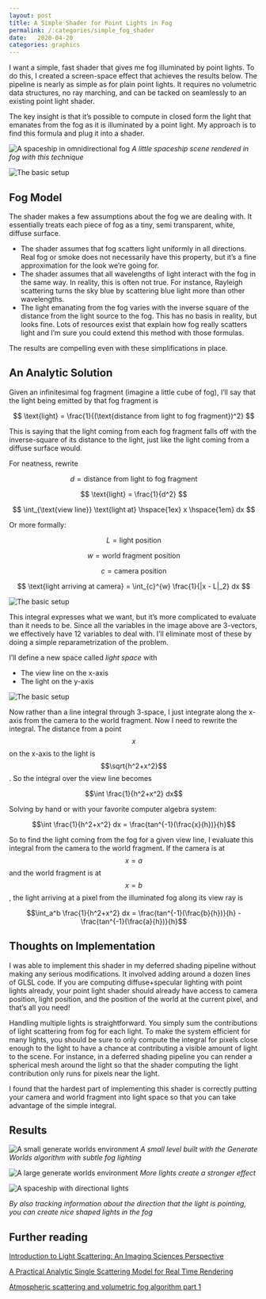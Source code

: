 ```yaml
---
layout: post
title: A Simple Shader for Point Lights in Fog
permalink: /:categories/simple_fog_shader
date:   2020-04-20
categories: graphics
---
```


I want a simple, fast shader that gives me fog illuminated by point lights.  To do this, I created a screen-space effect that achieves the results below.  The pipeline is nearly as simple as for plain point lights.  It requires no volumetric data structures, no ray marching, and can be tacked on seamlessly to an existing point light shader.  

The key insight is that it’s possible to compute in closed form the light that emanates from the fog as it is illuminated by a point light.  My approach is to find this formula and plug it into a shader.


![A spaceship in omnidirectional fog]({{site.url}}/assets/fog_shader/spaceship_in_omnidirectional_fog.png)
*A little spaceship scene rendered in fog with this technique*


![The basic setup]({{site.url}}/assets/fog_shader/scene.svg)

## Fog Model

The shader makes a few assumptions about the fog we are dealing with.  	It essentially treats each piece of fog as a tiny, semi transparent, white, diffuse surface.
* The shader assumes that fog scatters light uniformly in all directions.  Real fog or smoke does not necessarily have this property, but it’s a fine approximation for the look we’re going for.  
* The shader assumes that all wavelengths of light interact with the fog in the same way.  In reality, this is often not true.  For instance, Rayleigh scattering turns the sky blue by scattering blue light more than other wavelengths.
* The light emanating from the fog varies with the inverse square of the distance from the light source to the fog.  This has no basis in reality, but looks fine.  Lots of resources exist that explain how fog really scatters light and I’m sure you could extend this method with those formulas.

The results are compelling even with these simplifications in place.


## An Analytic Solution

Given an infinitesimal fog fragment (imagine a little cube of fog), I’ll say that the light being emitted by that fog fragment is

$$ \text{light} = \frac{1}{(\text{distance from light to fog fragment})^2} $$

This is saying that the light coming from each fog fragment falls off with the inverse-square of its distance to the light, just like the light coming from a diffuse surface would.

For neatness, rewrite

$$ d = \text{distance from light to fog fragment} $$

$$ \text{light} = \frac{1}{d^2} $$

$$ \int_{\text{view line}} \text{light at} \hspace{1ex} x \hspace{1em} dx $$

Or more formally:

$$ L = \text{light position} $$

$$ w = \text{world fragment position} $$

$$ c = \text{camera position} $$

$$ \text{light arriving at camera} = \int_{c}^{w} \frac{1}{|x - L|_2} dx $$


![The basic setup]({{site.url}}/assets/fog_shader/integral_scene.svg)



This integral expresses what we want, but it’s more complicated to evaluate than it needs to be.  Since all the variables in the image above are 3-vectors, we effectively have 12 variables to deal with.  I’ll eliminate most of these by doing a simple reparametrization of the problem.

I’ll define a new space called *light space*  with
* The view line on the x-axis
* The light on the y-axis

![The basic setup]({{site.url}}/assets/fog_shader/light_space.svg)

Now rather than a line integral through 3-space, I just integrate along the x-axis from the camera to the world fragment.  Now I need to rewrite the integral.  The distance from a point $$x$$ on the x-axis to the light is $$\sqrt{h^2+x^2}$$.   So the integral over the view line becomes

$$\int \frac{1}{h^2+x^2} dx$$

Solving by hand or with your favorite computer algebra system:

$$\int \frac{1}{h^2+x^2} dx = \frac{tan^{-1}(\frac{x}{h})}{h}$$

So to find the light coming from the fog for a given view line, I evaluate this integral from the camera to the world fragment.  If the camera is at $$x=a$$ and the world fragment is at $$x=b$$, the light arriving at a pixel from the illuminated fog along its view ray is


$$\int_a^b \frac{1}{h^2+x^2} dx  = \frac{tan^{-1}(\frac{b}{h})}{h} - \frac{tan^{-1}(\frac{a}{h})}{h}$$


## Thoughts on Implementation


I was able to implement this shader in my deferred shading pipeline without making any serious modifications.  It involved adding around a dozen lines of GLSL code.  If you are computing diffuse+specular lighting with point lights already, your point light shader should already have access to camera position, light position, and the position of the world at the current pixel, and that’s all you need!

Handling multiple lights is straightforward.  You simply sum the contributions of light scattering from fog for each light.  To make the system efficient for many lights, you should be sure to only compute the integral for pixels close enough to the light to have a chance at contributing a visible amount of light to the scene.  For instance, in a deferred shading pipeline you can render a spherical mesh around the light so that the shader computing the light contribution only runs for pixels near the light.

I found that the hardest part of implementing this shader is correctly putting your camera and world fragment into light space so that you can take advantage of the simple integral.


## Results

![A small generate worlds environment]({{site.url}}/assets/fog_shader/small_gw_world.png)
*A small level built with the Generate Worlds algorithm with subtle fog lighting*

![A large generate worlds environment]({{site.url}}/assets/fog_shader/large_gw_world.png)
*More lights create a stronger effect*

![A spaceship with directional lights]({{site.url}}/assets/fog_shader/spaceship_in_directional_fog.jpg)

*By also tracking information about the direction that the light is pointing, you can create nice shaped lights in the fog*



## Further reading

[Introduction to Light Scattering: An Imaging Sciences Perspective](http://www.cs.cmu.edu/afs/cs/academic/class/16823-s16/www/pdfs/appearance-modeling-19-20.pdf)

[A Practical Analytic Single Scattering Model for Real Time Rendering](http://www.cs.columbia.edu/~bosun/images/research/sig05/download/rtsc.pdf)

[Atmospheric scattering and volumetric fog algorithm part 1](https://www.gamasutra.com/blogs/BartlomiejWronski/20141208/226295/Atmospheric_scattering_and_volumetric_fog_algorithm__part_1.php)



